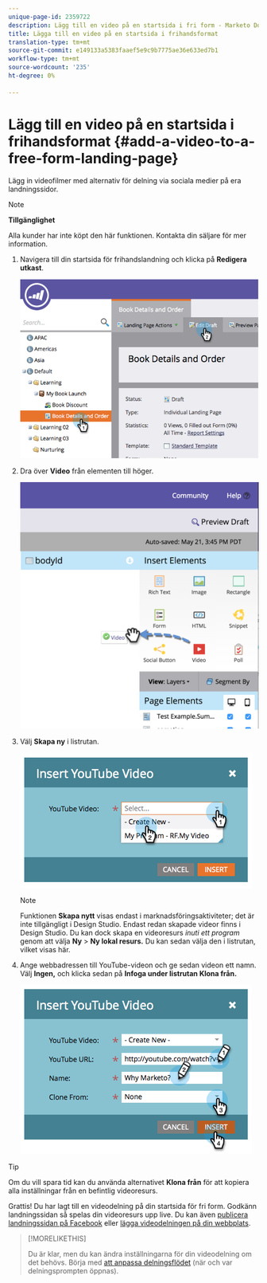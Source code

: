 ```yaml
---
unique-page-id: 2359722
description: Lägg till en video på en startsida i fri form - Marketo Docs - Produktdokumentation
title: Lägga till en video på en startsida i frihandsformat
translation-type: tm+mt
source-git-commit: e149133a5383faaef5e9c9b7775ae36e633ed7b1
workflow-type: tm+mt
source-wordcount: '235'
ht-degree: 0%

---
```



# Lägg till en video på en startsida i frihandsformat {#add-a-video-to-a-free-form-landing-page}

Lägg in videofilmer med alternativ för delning via sociala medier på era landningssidor.

>[!NOTE]
>
>**Tillgänglighet**
>
>Alla kunder har inte köpt den här funktionen. Kontakta din säljare för mer information.

1. Navigera till din startsida för frihandslandning och klicka på **Redigera utkast**.

   ![](assets/image2014-9-17-11-3a28-3a51.png)

1. Dra över **Video** från elementen till höger.

   ![](assets/image2015-5-21-15-3a46-3a34.png)

1. Välj **Skapa ny** i listrutan.

   ![](assets/image2014-9-17-11-3a29-3a8.png)

   >[!NOTE]
   >
   >Funktionen **Skapa nytt** visas endast i marknadsföringsaktiviteter; det är inte tillgängligt i Design Studio. Endast redan skapade videor finns i Design Studio. Du kan dock skapa en videoresurs *inuti ett program* genom att välja **Ny** > **Ny lokal resurs.** Du kan sedan välja den i listrutan, vilket visas här.

1. Ange webbadressen till YouTube-videon och ge sedan videon ett namn. Välj **Ingen,** och klicka sedan på **Infoga under listrutan Klona från.**

   ![](assets/image2014-9-17-11-3a29-3a15.png)

>[!TIP]
>
>Om du vill spara tid kan du använda alternativet **Klona från** för att kopiera alla inställningar från en befintlig videoresurs.

Grattis! Du har lagt till en videodelning på din startsida för fri form. Godkänn landningssidan så spelas din videoresurs upp live. Du kan även [publicera landningssidan på Facebook](../../../../product-docs/demand-generation/facebook/publish-landing-pages-to-facebook.md) eller [lägga videodelningen på din webbplats](../../../../product-docs/demand-generation/social/social-functions/deploy-social-on-your-website.md).

>[!MORELIKETHIS]
>
>Du är klar, men du kan ändra inställningarna för din videodelning om det behövs. Börja med [att anpassa delningsflödet](../../../../product-docs/demand-generation/social/configuring-social-actions/customize-video-share-flow.md) (när och var delningsprompten öppnas).

